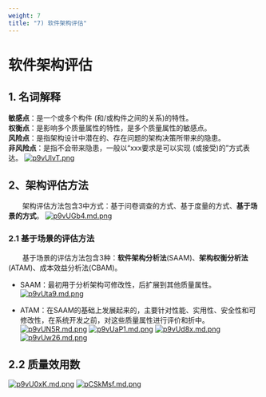 ```yaml
---
weight: 7
title: "7) 软件架构评估"
---
```


# 软件架构评估
## 1. 名词解释
**敏感点**：是一个或多个构件 (和/或构件之间的关系)的特性。\
**权衡点**：是影响多个质量属性的特性，是多个质量属性的敏感点。\
**风险点**：是指架构设计中潜在的、存在问题的架构决策所带来的隐患。\
**非风险点**：是指不会带来隐患，一般以“xxx要求是可以实现 (或接受)的”方式表达。
[![p9vUlvT.png](https://s1.ax1x.com/2023/05/31/p9vUlvT.png)](https://imgse.com/i/p9vUlvT)

## 2、架构评估方法
&emsp;&emsp;架构评估方法包含3中方式：基于问卷调查的方式、基于度量的方式、**基于场景的方式**。
[![p9vUGb4.md.png](https://s1.ax1x.com/2023/05/31/p9vUGb4.md.png)](https://imgse.com/i/p9vUGb4)

### 2.1 基于场景的评估方法
&emsp;&emsp;基于场景的评估方法包含3种：**软件架构分析法**(SAAM)、**架构权衡分析法**(ATAM)、成本效益分析法(CBAM)。
- SAAM：最初用于分析架构可修改性，后扩展到其他质量属性。
[![p9vUta9.md.png](https://s1.ax1x.com/2023/05/31/p9vUta9.md.png)](https://imgse.com/i/p9vUta9)

- ATAM：在SAAM的基础上发展起来的，主要针对性能、实用性、安全性和可修改性，在系统开发之前，对这些质量属性进行评价和折中。
[![p9vUN5R.md.png](https://s1.ax1x.com/2023/05/31/p9vUN5R.md.png)](https://imgse.com/i/p9vUN5R)
[![p9vUaP1.md.png](https://s1.ax1x.com/2023/05/31/p9vUaP1.md.png)](https://imgse.com/i/p9vUaP1)
[![p9vUd8x.md.png](https://s1.ax1x.com/2023/05/31/p9vUd8x.md.png)](https://imgse.com/i/p9vUd8x)
[![p9vUw26.md.png](https://s1.ax1x.com/2023/05/31/p9vUw26.md.png)](https://imgse.com/i/p9vUw26)
## 2.2 质量效用数
[![p9vU0xK.md.png](https://s1.ax1x.com/2023/05/31/p9vU0xK.md.png)](https://imgse.com/i/p9vU0xK)
[![pCSkMsf.md.png](https://s1.ax1x.com/2023/06/02/pCSkMsf.md.png)](https://imgse.com/i/pCSkMsf)